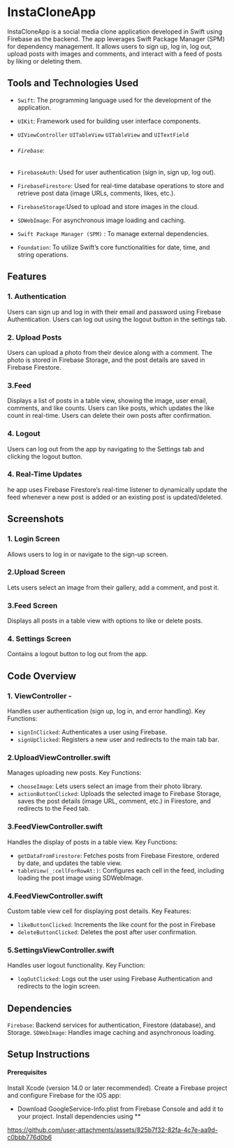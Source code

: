 # InstaCloneApp

InstaCloneApp is a social media clone application developed in Swift using Firebase as the backend. The app leverages Swift Package Manager (SPM) for dependency management. It allows users to sign up, log in, log out, upload posts with images and comments, and interact with a feed of posts by liking or deleting them.

## Tools and Technologies Used

 - `Swift`: The programming language used for the development of the application.
 
 - `UIKit`: Framework used for building user interface components.
  
 - `UIViewController` `UITableView` `UITableView` and `UITextField`

 - ###### `Firebase`:
   
  - `FirebaseAuth`: Used for user authentication (sign in, sign up, log out).
  - `FirebaseFirestore`: Used for real-time database operations to store and retrieve post data (image URLs, comments, likes, etc.).
 -  `FirebaseStorage`:Used to upload and store images in the cloud.
 -  `SDWebImage`: For asynchronous image loading and caching.
 -  `Swift Package Manager (SPM)` : To manage external dependencies.
  - `Foundation`: To utilize Swift’s core functionalities for date, time, and string operations.

  
## Features

### 1. Authentication
Users can sign up and log in with their email and password using Firebase Authentication.
Users can log out using the logout button in the settings tab.

### 2. Upload Posts
Users can upload a photo from their device along with a comment. The photo is stored in Firebase Storage, and the post details are saved in Firebase Firestore.

### 3.Feed
Displays a list of posts in a table view, showing the image, user email, comments, and like counts.
Users can like posts, which updates the like count in real-time.
Users can delete their own posts after confirmation.

### 4. Logout
Users can log out from the app by navigating to the Settings tab and clicking the logout button.

### 4. Real-Time Updates
he app uses Firebase Firestore’s real-time listener to dynamically update the feed whenever a new post is added or an existing post is updated/deleted.


## Screenshots

### 1. Login Screen
Allows users to log in or navigate to the sign-up screen.

### 2.Upload Screen
Lets users select an image from their gallery, add a comment, and post it.

### 3.Feed Screen
Displays all posts in a table view with options to like or delete posts.

### 4. Settings Screen
Contains a logout button to log out from the app.


## Code Overview

### 1. ViewController - 
Handles user authentication (sign up, log in, and error handling).
Key Functions:
-  `signInClicked`: Authenticates a user using Firebase.
-  `signUpClicked`: Registers a new user and redirects to the main tab bar.
  
### 2.UploadViewController.swift
Manages uploading new posts.
Key Functions:
- `chooseImage`: Lets users select an image from their photo library.
- `actionButtonClicked`: Uploads the selected image to Firebase Storage, saves the post details (image URL, comment, etc.) in Firestore, and redirects to the Feed tab.
 
### 3.FeedViewController.swift
Handles the display of posts in a table view.
Key Functions:
- `getDataFromFirestore`: Fetches posts from Firebase Firestore, ordered by date, and updates the table view.
- `tableView(_:cellForRowAt:)`: Configures each cell in the feed, including loading the post image using SDWebImage.

### 4.FeedViewController.swift
Custom table view cell for displaying post details.
Key Features:
- `likeButtonClicked`: Increments the like count for the post in Firebase
- `deleteButtonClicked`: Deletes the post after user confirmation.

### 5.SettingsViewController.swift
Handles user logout functionality.
Key Function:
- `logOutClicked`:  Logs out the user using Firebase Authentication and redirects to the login screen.

## Dependencies
 `Firebase`: Backend services for authentication, Firestore (database), and Storage.
 `SDWebImage`: Handles image caching and asynchronous loading.

## Setup Instructions
#### Prerequisites
Install Xcode (version 14.0 or later recommended).
Create a Firebase project and configure Firebase for the iOS app:
- Download GoogleService-Info.plist from Firebase Console and add it to your project.
Install dependencies using **


https://github.com/user-attachments/assets/825b7f32-82fa-4c7e-aa9d-c0bbb776d0b6







